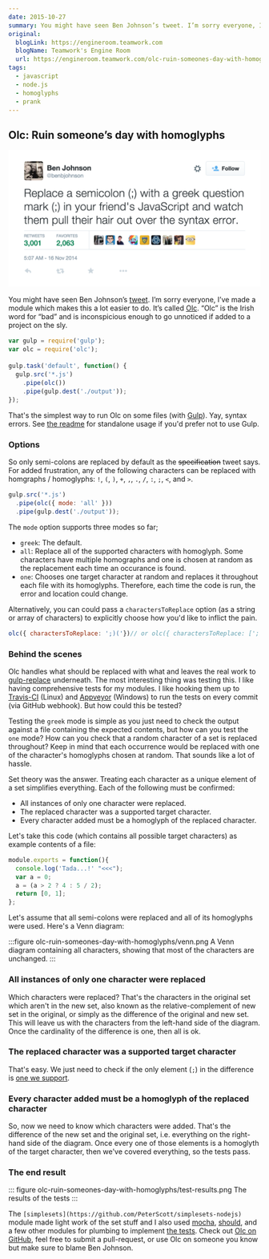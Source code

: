 ```yaml
---
date: 2015-10-27
summary: You might have seen Ben Johnson’s tweet. I’m sorry everyone, I’ve made a module which makes this a lot easier to do. It’s called Olc. “Olc” is the Irish word for “bad” and is inconspicious enough to go… 
original:
  blogLink: https://engineroom.teamwork.com
  blogName: Teamwork's Engine Room
  url: https://engineroom.teamwork.com/olc-ruin-someones-day-with-homoglyphs-b14e9a1a05a4
tags:
  - javascript
  - node.js
  - homoglyphs
  - prank
---
```


## Olc: Ruin someone’s day with homoglyphs

![](/images/blog-content/olc-ruin-someones-day-with-homoglyphs/tweet.png)

You might have seen Ben Johnson’s [tweet](https://twitter.com/benbjohnson/status/533848879423578112). I’m sorry everyone, I’ve made a module which makes this a lot easier to do. It’s called [Olc](https://github.com/adam-lynch/olc). “Olc” is the Irish word for “bad” and is inconspicious enough to go unnoticed if added to a project on the sly.

```javascript
var gulp = require('gulp');
var olc = require('olc');

gulp.task('default', function() { 
  gulp.src('*.js')
    .pipe(olc())
    .pipe(gulp.dest('./output'));
});
```

That's the simplest way to run Olc on some files (with [Gulp](http://gulpjs.com/)). Yay, syntax errors. See [the readme](https://github.com/adam-lynch/olc#basic-usage-without-gulp) for standalone usage if you'd prefer not to use Gulp.

### Options

So only semi-colons are replaced by default as the ~~specification~~ tweet says. For added frustration, any of the following characters can be replaced with homgraphs / homoglyphs: `!`, `(`, `)`, `+`, `,`, `.`, `/`, `:`, `;`, `<`, and `>`.

```javascript
gulp.src('*.js')
  .pipe(olc({ mode: 'all' }))
  .pipe(gulp.dest('./output'));
```

The `mode` option supports three modes so far;

- `greek`: The default.
- `all`: Replace all of the supported characters with homoglyph. Some characters have multiple homographs and one is chosen at random as the replacement each time an occurance is found.
- `one`: Chooses one target character at random and replaces it throughout each file with its homoglyphs. Therefore, each time the code is run, the error and location could change.

Alternatively, you can could pass a `charactersToReplace` option (as a string or array of characters) to explicitly choose how you'd like to inflict the pain.

```javascript
olc({ charactersToReplace: ';)('})// or olc({ charactersToReplace: [';', ')', '('] })
```

### Behind the scenes

Olc handles what should be replaced with what and leaves the real work to [gulp-replace](https://github.com/lazd/gulp-replace) underneath. The most interesting thing was testing this. I like having comprehensive tests for my modules. I like hooking them up to [Travis-CI](https://travis-ci.org) (Linux) and [Appveyor](http://www.appveyor.com/) (Windows) to run the tests on every commit (via GitHub webhook). But how could this be tested?

Testing the `greek` mode is simple as you just need to check the output against a file containing the expected contents, but how can you test the `one` mode? How can you check that a random character of a set is replaced throughout? Keep in mind that each occurrence would be replaced with one of the character's homoglyphs chosen at random. That sounds like a lot of hassle.

Set theory was the answer. Treating each character as a unique element of a set simplifies everything. Each of the following must be confirmed:

- All instances of only one character were replaced.
- The replaced character was a supported target character.
- Every character added must be a homoglyph of the replaced character.

Let's take this code (which contains all possible target characters) as example contents of a file:

```javascript
module.exports = function(){  
  console.log('Tada...!' "<<<");
  var a = 0; 
  a = (a > 2 ? 4 : 5 / 2);  
  return [0, 1];
};
```

Let's assume that all semi-colons were replaced and all of its homoglyphs were used. Here's a Venn diagram:


:::figure olc-ruin-someones-day-with-homoglyphs/venn.png A Venn diagram containing all characters, showing that most of the characters are unchanged.
:::

### All instances of only one character were replaced

Which characters were replaced? That's the characters in the original set which aren't in the new set, also known as the relative-complement of new set in the original, or simply as the difference of the original and new set. This will leave us with the characters from the left-hand side of the diagram. Once the cardinality of the difference is one, then all is ok.

### The replaced character was a supported target character

That's easy. We just need to check if the only element (`;`) in the difference is [one we support](https://github.com/adam-lynch/olc/blob/master/homographs.json).

### Every character added must be a homoglyph of the replaced character

So, now we need to know which characters were added. That's the difference of the new set and the original set, i.e. everything on the right-hand side of the diagram. Once every one of those elements is a homoglyth of the target character, then we've covered everything, so the tests pass.

### The end result

::: figure olc-ruin-someones-day-with-homoglyphs/test-results.png The results of the tests
:::

The `[simplesets](https://github.com/PeterScott/simplesets-nodejs)` module made light work of the set stuff and I also used [mocha](https://mochajs.org/), [should](http://shouldjs.github.io/), and a few other modules for plumbing to implement [the tests](https://github.com/adam-lynch/olc/blob/master/test/index.js). Check out [Olc on GitHub](https://github.com/adam-lynch/olc), feel free to submit a pull-request, or use Olc on someone you know but make sure to blame Ben Johnson.
